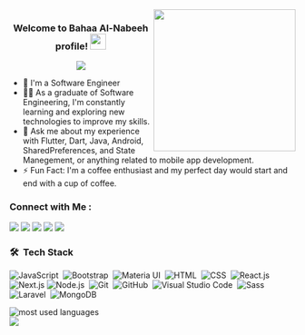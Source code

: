 <img width="250" align="right" src="https://c.tenor.com/_DOBjnGspYAAAAAM/code-coding.gif">

<h3 align="center">
  Welcome to Bahaa Al-Nabeeh profile!
  <img src="https://media.giphy.com/media/hvRJCLFzcasrR4ia7z/giphy.gif" width="28">
</h3>

<!-- Typing SVG by DenverCoder1 - https://github.com/DenverCoder1/readme-typing-svg -->
<p align="center">
  <a href="https://github.com/DenverCoder1/readme-typing-svg"><img src="https://readme-typing-svg.herokuapp.com/?lines=Mobile%20Developer%20(Flutter);Always%20learning%20new%20things&font=Fira%20Code&center=true&width=440&height=45&color=f75c7e&vCenter=true&size=22"></a>
</p> 

- 🏢 I'm a Software Engineer
- 👨‍💻 As a graduate of Software Engineering, I'm constantly learning and exploring new technologies to improve my skills.
- 💬 Ask me about my experience with Flutter, Dart, Java, Android, SharedPreferences, and State Manegement, or anything related to mobile app development.
- ⚡ Fun Fact: I'm a coffee enthusiast and my perfect day would start and end with a cup of coffee.

### Connect with Me :

<a href="https://www.linkedin.com/in/bahaa-al-nabeeh-317343169/" target="_blank"><img src="https://img.shields.io/badge/-Bahaa%20Al-Nabeeh-0a66c2?style=for-the-badge&logo=Linkedin&logoColor=white"/></a>
<a href="https://t.me/BahaaMoqayad" target="_blank"><img src="https://img.shields.io/badge/-Bahaa%20Moqayad-0088cc?style=for-the-badge&logo=Telegram&logoColor=white"/></a>
<a href="https://instagram.com/bahaamoqayad"  target="_blank"><img src="https://img.shields.io/badge/-Bahaa%20Moqayad-5851db?style=for-the-badge&logo=Instagram&logoColor=white"/></a>
<a href="https://www.facebook.com/profile.php?id=100042743229367" target="_blank"><img src="https://img.shields.io/badge/-Bahaa%20Moqayad-1877f2?style=for-the-badge&logo=Facebook&logoColor=white"/></a>
<a href="https://wa.me/+972598623000" target="_blank"><img src="https://img.shields.io/badge/-Bahaa%20Moqayad-25d366?style=for-the-badge&logo=Whatsapp&logoColor=white"/></a>


### 🛠 &nbsp;Tech Stack
![JavaScript](https://img.shields.io/badge/-JavaScript-05122A?style=flat&logo=javascript)&nbsp;
![Bootstrap](https://img.shields.io/badge/-Bootstrap-05122A?style=flat&logo=bootstrap&logoColor=563D7C)&nbsp;
![Materia UI](https://img.shields.io/badge/-Material%20UI-05122A?style=flat&logo=mui&logoColor=007ACC)&nbsp;
![HTML](https://img.shields.io/badge/-HTML-05122A?style=flat&logo=HTML5)&nbsp;
![CSS](https://img.shields.io/badge/-CSS-05122A?style=flat&logo=CSS3&logoColor=1572B6)&nbsp;
![React.js](https://img.shields.io/badge/-React-05122A?style=flat&logo=react)
![Next.js](https://img.shields.io/badge/-Next-05122A?style=flat&logo=nextdotjs)
![Node.js](https://img.shields.io/badge/-Node.js-05122A?style=flat&logo=node.js&logoColor=339933)&nbsp;
![Git](https://img.shields.io/badge/-Git-05122A?style=flat&logo=git)&nbsp;
![GitHub](https://img.shields.io/badge/-GitHub-05122A?style=flat&logo=github)&nbsp;
![Visual Studio Code](https://img.shields.io/badge/-Visual%20Studio%20Code-05122A?style=flat&logo=visual-studio-code&logoColor=007ACC)&nbsp;
![Sass](https://img.shields.io/badge/-Sass-05122A?style=flat&logo=sass)&nbsp;
![Laravel](https://img.shields.io/badge/-Laravel-05122A?style=flat&logo=Laravel)&nbsp;
![MongoDB](https://img.shields.io/badge/-MongoDB-05122A?style=flat&logo=MongoDB)&nbsp;




<img align="left" src="https://github-readme-stats.vercel.app/api/top-langs?username=yousefdergham&show_icons=true&locale=en&layout=compact&theme=radical" alt="most used languages" />
<br>
<a href="https://komarev.com/ghpvc/?username=yousefdergham&style=for-the-badge">
    <img src="https://komarev.com/ghpvc/?username=yousefdergham&style=for-the-badge">
</a>
